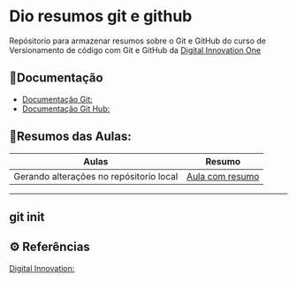 
# Dio resumos git e github

Repósitorio para armazenar resumos sobre o Git e GitHub
do curso de Versionamento de código com Git e GitHub da [Digital Innovation One](https://www.dio.me/)

## 🧱Documentação
- [Documentação Git:](https://git-scm.com/)
- [Documentação Git Hub:](https://github.com/)

## 🔎Resumos das Aulas: 
| Aulas | Resumo |
|-----|---------- |
|Gerando alterações no repósitorio local | [Aula com resumo]()|

---
git init
---

## ⚙️ Referências 
[Digital Innovation: ]()
